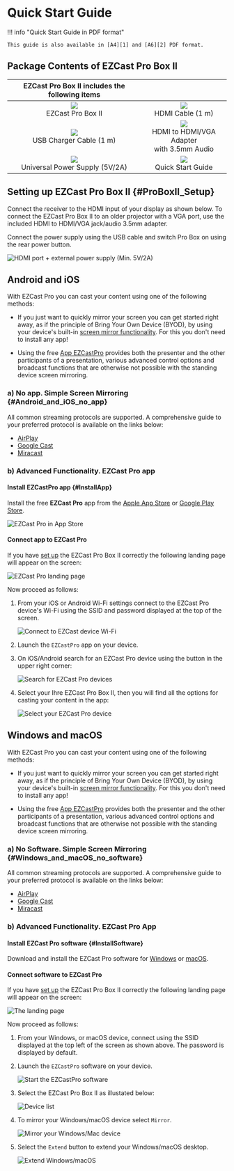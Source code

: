 # Quick Start Guide

!!! info "Quick Start Guide in PDF format"
	
    This guide is also available in [A4][1] and [A6][2] PDF format.

  [1]: https://download.stueber.de/doc/de/ezcastpro/schnellstartanleitungen/A4_BoxII.pdf
  [2]: https://download.stueber.de/doc/de/ezcastpro/schnellstartanleitungen/A6_BoxII.pdf

## Package Contents of EZCast Pro Box II

| EZCast Pro Box II includes the following items |   |
| :----: | :----: |
| ![](/assets/img/Contents.B10.png)<br>EZCast Pro Box II | ![](/assets/img/Contents_1M.HDMI.Cable.png) <br>HDMI Cable (1 m) |
| ![](/assets/img/Contents_USB_Charger.png)<br>USB Charger Cable (1 m) | ![](/assets/img/Contents.Adapter.png)<br>HDMI to HDMI/VGA Adapter<br> with 3.5mm Audio |
| ![](/assets/img/Contents.PowerSupply.png)<br>Universal Power Supply (5V/2A) | ![](/assets/img/Contents.QSG.png)<br>Quick Start Guide |


## Setting up EZCast Pro Box II {#ProBoxII_Setup}

Connect the receiver to the HDMI input of your display as shown below. To connect the EZCast Pro Box II to an older projector with a VGA port, use the included HDMI to HDMI/VGA jack/audio 3.5mm adapter.

Connect the power supply using the USB cable and switch Pro Box on using the rear power button.

![HDMI port + external power supply (Min. 5V/2A)](/assets/img/B10_setup.png)

## Android and iOS

With EZCast Pro you can cast your content using one of the following methods:

* If you just want to quickly mirror your screen you can get started right away, as if the principle of Bring Your Own Device (BYOD), by using your device's built-in [screen mirror functionality](#Android_and_iOS_no_app). For this you don't need to install any app!

* Using the free [App EZCastPro](#InstallApp) provides both the presenter and the other participants of a presentation, various advanced control options and broadcast functions that are otherwise not possible with the standing device screen mirroring.

### a) No app. Simple Screen Mirroring {#Android_and_iOS_no_app}

All common streaming protocols are supported. A comprehensive guide to your preferred protocol is available on the links below:

* [AirPlay](airplay.md)
* [Google Cast](chromecast.md)
* [Miracast](miracast.md)

### b) Advanced Functionality. EZCast Pro app 

#### Install EZCastPro app {#InstallApp}

Install the free **EZCast Pro** app from the [Apple App Store](https://apps.apple.com/app/ezcast-pro/id897830705) or [Google Play Store](https://play.google.com/store/apps/details?id=com.actionsmicro.ezcastpro).

![EZCast Pro in App Store](/assets/img/EZCastProAppStore.png)

#### Connect app to EZCast Pro

If you have [set up](#ProBoxII_Setup) the EZCast Pro Box II correctly the following landing page will appear on the screen:

![EZCast Pro landing page](/assets/img/B10_landingpage.png)

Now proceed as follows:

1.  From your iOS or Android Wi-Fi settings connect to the EZCast Pro device's Wi-Fi using the SSID and password displayed at the top of the screen.

	![Connect to EZCast device Wi-Fi](/assets/img/EZCastProAppConnect_WiFi.png)

2.  Launch the `EZCastPro` app on your device.

3.  On iOS/Android search for an EZCast Pro device using the button in the upper right corner:

	![Search for EZCast Pro devices](/assets/img/Device-list.png)

4.  Select your Ihre EZCast Pro Box II, then you will find all the options for casting your content in the app:

    ![Select your EZCast Pro device](/assets/img/select-device.png)

## Windows and macOS

With EZCast Pro you can cast your content using one of the following methods:

* If you just want to quickly mirror your screen you can get started right away, as if the principle of Bring Your Own Device (BYOD), by using your device's built-in [screen mirror functionality](#Windows_and_macOS_no_software). For this you don't need to install any app!

* Using the free [App EZCastPro](#InstallApp) provides both the presenter and the other participants of a presentation, various advanced control options and broadcast functions that are otherwise not possible with the standing device screen mirroring.

### a) No Software. Simple Screen Mirroring {#Windows_and_macOS_no_software}

All common streaming protocols are supported. A comprehensive guide to your preferred protocol is available on the links below:

* [AirPlay](airplay.md)
* [Google Cast](chromecast.md)
* [Miracast](miracast.md)

### b) Advanced Functionality. EZCast Pro App 

#### Install EZCast Pro software {#InstallSoftware}

Download and install the EZCast Pro software for [Windows](https://ezcast-pro.com/download/ezcastpro-app/windows/) or [macOS](https://ezcast-pro.com/download/ezcastpro-app/macos/).

#### Connect software to EZCast Pro 

If you have [set up](#ProBoxII_Setup) the EZCast Pro Box II correctly the following landing page will appear on the screen:

![The landing page](/assets/img/B10_landingpage.png)
	
Now proceed as follows:

1.  From your Windows, or macOS device, connect using the SSID displayed at the top left of the screen as shown above. The password is displayed by default.

2.  Launch the `EZCastPro` software on your device.

    ![Start the EZCastPro software](/assets/img/EZCastPro_Start_Software.png)

3.  Select the EZCast Pro Box II as illustated below:

    ![Device list](/assets/img/mac-windows_device-list.png)

4.  To mirror your Windows/macOS device select `Mirror`.

    ![Mirror your Windows/Mac device](/assets/img/mac-windows_mirror.png)

5.  Select the `Extend` button to extend your Windows/macOS desktop.

    ![Extend Windows/macOS](/assets/img/mac-windows_extend.png)
	
	
